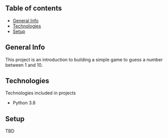 ## Table of contents
* [General Info](#general-info)
* [Technologies](#technologies)
* [Setup](#setup)

## General Info
This project is an introduction to building a simple game to guess a number between 1 and 10. 

## Technologies
Technologies included in projects
* Python 3.8
	
## Setup
TBD
